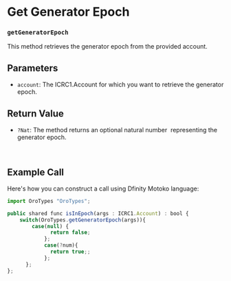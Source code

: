 # Get Generator Epoch

### `getGeneratorEpoch`

This method retrieves the generator epoch from the provided account.

## Parameters

- `account`: The ICRC1.Account for which you want to retrieve the generator epoch.

## Return Value

- `?Nat`: The method returns an optional natural number  representing the generator epoch.

&nbsp;

## Example Call

Here's how you can construct a call using Dfinity Motoko language:

```Javascript
import OroTypes "OroTypes";

public shared func isInEpoch(args : ICRC1.Account) : bool {
    switch(OroTypes.getGeneratorEpoch(args)){
        case(null) {
              return false;
            };
            case(?num){
              return true;;
            };
      };
};


```

&nbsp;